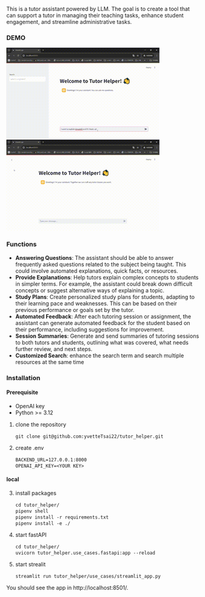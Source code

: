This is a tutor assistant powered by LLM.
The goal is to create a tool that can support a tutor in managing their teaching tasks, enhance student engagement, and streamline administrative tasks. 

### DEMO
![Customized Search Demo](image/question_answering.gif)
![Customized Search Demo](image/search.gif)

### Functions
   
- **Answering Questions**: The assistant should be able to answer frequently asked questions related to the subject being taught. This could involve automated explanations, quick facts, or resources.
- **Provide Explanations**: Help tutors explain complex concepts to students in simpler terms. For example, the assistant could break down difficult concepts or suggest alternative ways of explaining a topic.
- **Study Plans**: Create personalized study plans for students, adapting to their learning pace and weaknesses. This can be based on their previous performance or goals set by the tutor.
- **Automated Feedback**: After each tutoring session or assignment, the assistant can generate automated feedback for the student based on their performance, including suggestions for improvement.
- **Session Summaries**: Generate and send summaries of tutoring sessions to both tutors and students, outlining what was covered, what needs further review, and next steps.
- **Customized Search**: enhance the search term and search multiple resources at the same time


### Installation
#### Prerequisite
- OpenAI key
- Python >= 3.12

1. clone the repository
   ```
   git clone git@github.com:yvetteTsai22/tutor_helper.git
   ```
2. create .env
   ```
   BACKEND_URL=127.0.0.1:8000
   OPENAI_API_KEY=<YOUR KEY>
   ```

#### local
3. install packages
   ```
   cd tutor_helper/
   pipenv shell
   pipenv install -r requirements.txt
   pipenv install -e ./
   ```
4. start fastAPI
   ```
   cd tutor_helper/
   uvicorn tutor_helper.use_cases.fastapi:app --reload
   ```
5. start strealit
   ```
   streamlit run tutor_helper/use_cases/streamlit_app.py
   ```

You should see the app in http://localhost:8501/.
